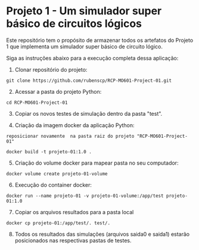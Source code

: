# Projeto 1 - Um simulador super básico de circuitos lógicos

Este repositório tem o propósito de armazenar todos os artefatos do Projeto 1 que implementa 
um simulador super básico de circuito lógico. 

<!-- This repository has the main aim to store the assignments of the discipline Computer Architecture II of the Computer Science Pos-graduation Course of the Institute of Computation of UNICAMP. -->

Siga as instruções abaixo para a execução completa dessa aplicação:

1. Clonar repositório do projeto:

```
git clone https://github.com/rubenscp/RCP-MO601-Project-01.git
```
	
2. Acessar a pasta do projeto Python:
	
```
cd RCP-MO601-Project-01
```
	
3. Copiar os novos testes de simulação dentro da pasta "test".

4. Criação da imagem docker da aplicação Python:
	
```
reposicionar novamente  na pasta raiz do projeto "RCP-MO601-Project-01"
```
```
docker build -t projeto-01:1.0 .
```

5. Criação do volume docker para mapear pasta no seu computador:

```
docker volume create projeto-01-volume
```

6. Execução do container docker:

```
docker run --name projeto-01 -v projeto-01-volume:/app/test projeto-01:1.0
```
	
7. Copiar os arquivos resultados para a pasta local

```
docker cp projeto-01:/app/test/. test/.
```
    
8. Todos os resultados das simulações (arquivos saida0 e saida1) estarão posicionados nas respectivas pastas de testes.